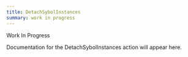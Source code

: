 ```yaml
---
title: DetachSybolInstances
summary: work in progress
---
```


Work In Progress

Documentation for the DetachSybolInstances action will appear here.